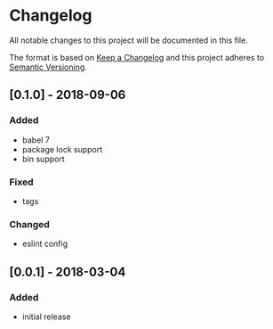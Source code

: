 # Changelog

All notable changes to this project will be documented in this file.

The format is based on [Keep a Changelog](http://keepachangelog.com/en/1.0.0/)
and this project adheres to [Semantic Versioning](http://semver.org/spec/v2.0.0.html).

## [0.1.0] - 2018-09-06
### Added
* babel 7
* package lock support
* bin support
### Fixed
* tags
### Changed
* eslint config

## [0.0.1] - 2018-03-04
### Added
* initial release
